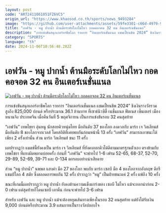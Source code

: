 ```yaml
---
layout: post
code: "ART2411061051FZ6VC5"
origin_url: "https://www.khaosod.co.th/sports/news_9493284"
image: "https://github.com/user-attachments/assets/59fe3301-c66d-4979-98ac-3e19300a1042"
title: "เอฟวัน - หมู ปากน้ำ ต้านมือระดับโลกไม่ไหว กอดคอจอด 32 คน อินเตอร์เนชั่นแนล"
description: "การแข่งขันสนุกเกอร์อาชีพโลก รายการ “อินเตอร์เนชั่นแนล แชมเปี้ยนชิพ 2024” ชิงเงินรางวัลรวมสูงถึง 825,000 ปอนด์ หรือประมาณ 36.1 ล้านบาท ที่เซาธ์นิวซิตี้"
category: "SPORTS"
language: "th"
date: 2024-11-06T10:56:48.282Z
---
```


# เอฟวัน - หมู ปากน้ำ ต้านมือระดับโลกไม่ไหว กอดคอจอด 32 คน อินเตอร์เนชั่นแนล

[![เอฟวัน - หมู ปากน้ำ ต้านมือระดับโลกไม่ไหว กอดคอจอด 32 คน อินเตอร์เนชั่นแนล](https://www.khaosod.co.th/wpapp/uploads/2024/11/S__13074634-1.jpg "เอฟวัน - หมู ปากน้ำ ต้านมือระดับโลกไม่ไหว กอดคอจอด 32 คน อินเตอร์เนชั่นแนล")](https://www.khaosod.co.th/wpapp/uploads/2024/11/S__13074634-1.jpg)

การแข่งขันสนุกเกอร์อาชีพโลก รายการ “อินเตอร์เนชั่นแนล แชมเปี้ยนชิพ 2024” ชิงเงินรางวัลรวมสูงถึง 825,000 ปอนด์ หรือประมาณ 36.1 ล้านบาท ที่เซาธ์นิวซิตี้ เนชั่นแนล ฟิตเนส เซ็นเตอร์ เมืองหนานจิง ประเทศจีน เมื่อคืนวันที่ 5 พฤศจิกายน เป็นการแข่งขันรอบ 32 คนสุดท้าย

“เอฟวัน” เทพไชยา อุ่นหนู นักสอยคิวหนุ่มไทย มืออันดับ 37 ของโลก ลงดวลกับ มาร์ก เจ วิลเลียมส์ มืออันดับ 8 ของโลกจากเวลส์ โดยสถิติที่เคยพบกันก่อนหน้านี้ 13 ครั้ง “เอฟวัน” สามารถเอาชนะได้เพียง 2 ครั้งเท่านั้น ส่วน มาร์ก วิลเลียมส์ ชนะ 11 ครั้ง

ผลปรากฏว่า แมตช์นี้ยังคงเป็น มาร์ก เจ วิลเลียมส์ ที่ยังคงออกคิวได้ดีตามมาตรฐานตัวเอง ตรงข้ามกับ เทพไชยา ที่แทงผิดพลาดบ่อยครั้ง ก่อนที่ “เอฟวัน” จะพ่ายไป 1-6 เฟรม 52-65, 68-37, 52-70, 29-89, 52-69, 39-71 และ 0-134 ตกรอบอย่างน่าเสียดาย

ส่วน “หมู ปากน้ำ” นพพล แสงคำ มือ 27 ของโลก พบกับ มาร์ก เซลบี มือ 4 ของโลกจากอังกฤษ ดีกรีแชมป์โลก 4 สมัย ซึ่งตลอดการพบกัน 12 ครั้ง ปรากฏว่า “หมู” เป็นฝ่ายชนะแค่ 2 ครั้ง แพ้ถึง 10 ครั้ง

ขณะที่เกมนี้ผลปรากฏว่า หมู ปากน้ำ ยังคงต้านความแข็งแกร่งของ เซลบี ไม่ไหว แม้จะออกนำก่อน 2-0 เฟรม แต่สุดท้ายก็โดนเซลบี เอาคืน ก่อนจะพ่ายไป 3-6 เฟรม

สำหรับ เอฟวัน และ หมู ปากน้ำ แม้จะต้องหยุดเส้นทางเพียงในรอบ 32 คนสุดท้าย แต่ยังได้รับเงิน 9,000 ปอนด์หรือประมาณ 3.9 แสนบาทเป็นรางวัลปลอบใจ
